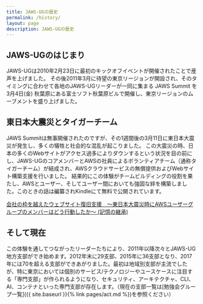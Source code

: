 ```yaml
---
title: JAWS-UGの歴史
permalink: /history/
layout: page
description: JAWS-UGの歴史
---
```


## JAWS-UGのはじまり
JAWS-UGは2010年2月23日に最初のキックオフイベントが開催されたことで産声を上げました。
その後2011年3月に待望の東京リージョンが開設され、そのタイミングに合わせて各地のJAWS-UGリーダーが一同に集まる JAWS Summit を3月4日(金) 秋葉原にある富士ソフト秋葉原ビルで開催し、東京リージョンのムーブメントを盛り上げました。

## 東日本大震災とタイガーチーム
JAWS Summitは無事開催されたのですが、その1週間後の3月11日に東日本大震災が発生し、多くの犠牲と社会的な混乱が起こりました。
この大震災の時、日本の多くのWebサイトがアクセス過多によりダウンするという状況を目の前にし、JAWS-UGのコアメンバーとAWSの社員によるボランティアチーム（通称タイガーチーム）が結成され、AWSクラウドサービスの無償提供およびWebサイト構築支援を行いました。
結果的にこの体験がチームビルディングの役割を果たし、AWSとユーザー、そしてユーザー間においても強固な絆を構築しました。このときの話は編纂されKindleにて無料で公開されています。

[会社の枠を越えたウェブサイト復旧支援　～東日本大震災時にAWSユーザーグループのメンバーはどう行動したか～ (記憶の継承) ](https://amzn.asia/d/7f6xhza)

## そして現在
この体験を通してつながったリーダーたちにより、2011年以降次々とJAWS-UG地方支部ができ始めます。2012年末に29支部、2015年に36支部となり、2017年には70を超える支部ができあがりました。最初は地域別支部が主流でしたが、特に東京においては個別のサービス/テクノロジーやユースケースに注目する「専門支部」が作られるようになり、セキュリティ、アーキテクチャ、CLI、AI、コンテナといった専門支部が存在します。（現在の支部一覧は[勉強会グループ一覧]({{ site.baseurl }}{% link pages/act.md %})を参照ください）